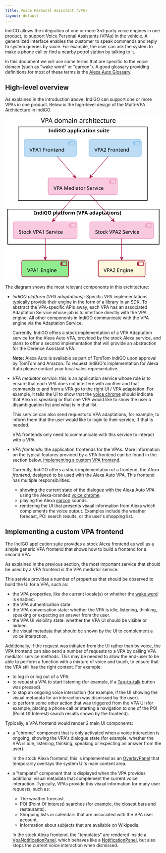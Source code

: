 ```yaml
---
title: Voice Personal Assistant (VPA)
layout: default
---
```


IndiGO allows the integration of one or more 3rd-party voice engines in one product, to support
Voice Personal Assistants (VPAs) in the vehicle.
A generalized interface enables the customer to speak commands and reply to system queries by voice.
For example, the user can ask the system to make a phone call or find a nearby petrol station by
talking to it.

In this document we will use some terms that are specific to the voice domain (such as "wake word"
or "earcon"). A good glossary providing definitions for most of these terms is the
[Alexa Auto Glossary](https://developer.amazon.com/en-US/docs/alexa/alexa-auto/glossary.html).

## High-level overview

As explained in the introduction above, IndiGO can support one or more VPAs in one product.
Below is the high-level design of the Multi-VPA Architecture in IndiGO.

![VPA domain high-level overview image](images/vpa_domain-high-level-overview.svg)

The diagram shows the most relevant components in this architecture:
- _IndiGO platform (VPA adaptations)_: Specific VPA implementations typically provide their engine in
  the form of a library in an SDK. To abstract the VPA-specific APIs away, each VPA has an
  associated Adaptation Service whose job is to interface directly with the VPA engine.
  All other components in IndiGO communicate with the VPA engine via the Adaptation Service.

  Currently, IndiGO offers a stock implementation of a VPA Adaptation service for the Alexa Auto
  VPA, provided by the stock Alexa service, and plans to offer a second implementation that will
  provide an abstraction for the Cerence Assistant VPA.

  __Note:__ Alexa Auto is available as part of TomTom IndiGO upon approval by TomTom and Amazon.
  To request IndiGO's implementation for Alexa Auto please contact your local sales representative.
- _VPA mediator service_: this is an application service whose role is to ensure that each VPA does
  not interfere with another and that commands to and from a VPA go to the right UI / VPA
  adaptation. For example, it tells the UI to show that the
  [voice chrome](https://developer.amazon.com/en-US/docs/alexa/alexa-auto/glossary.html#v) should
  indicate that Alexa is speaking or that one VPA would like to show the user a disambiguation list
  and what is in that list.

  This service can also send requests to VPA adaptations, for example, to inform them that the
  user would like to login to their service, if that is needed.

  VPA frontends only need to communicate with this service to interact with a VPA.

- _VPA frontends_: the application frontends for the VPAs. More information on the typical features
  provided by a VPA frontend can be found in the section below,
  [Implementing a custom VPA frontend](#implementing-a-custom-vpa-frontend).

  Currently, IndiGO offers a stock implementation of a frontend, the _Alexa frontend_, designed to
  be used with the Alexa Auto VPA. This frontend has multiple responsibilities:
  - showing the current state of the dialogue with the Alexa Auto VPA using the Alexa-branded
    [voice chrome](https://developer.amazon.com/en-US/docs/alexa/alexa-auto/glossary.html#v).
  - playing the Alexa [earcon](https://developer.amazon.com/en-US/docs/alexa/alexa-auto/glossary.html#e)
    sounds.
  - rendering the UI that presents visual information from Alexa which complements the voice
    output. Examples include the weather forecast, POI search results, or the user's shopping list.

## Implementing a custom VPA frontend

The IndiGO application suite provides a stock Alexa frontend as well as a simple generic VPA
frontend that shows how to build a frontend for a second VPA.

As explained in the previous section, the most important service that should be used by a VPA
frontend is the VPA mediator service.

This service provides a number of properties that should be observed to build the UI for a VPA,
such as:
- the VPA properties, like the current locale(s) or whether the
  [wake word](https://developer.amazon.com/en-US/docs/alexa/alexa-auto/glossary.html#w) is enabled.
- the VPA authentication state.
- the VPA conversation state: whether the VPA is idle, listening, thinking, speaking or
  expecting an answer from the user.
- the VPA UI visibility state: whether the VPA UI should be visible or hidden.
- the visual metadata that should be shown by the UI to complement a voice interaction.

Additionally, if the request was initiated from the UI rather than by voice, the VPA frontend can
also send a number of requests to a VPA by calling VPA mediator service methods.
This may be needed to allow the end-user to be able to perform a function with a mixture of voice
and touch, to ensure that the VPA still has the right context.
For example:
- to log in or log out of a VPA.
- to request a VPA to start listening (for example, if a
  [Tap-to-talk](https://developer.amazon.com/en-US/docs/alexa/alexa-auto/glossary.html#t) button
  was pressed).
- to stop an ongoing voice interaction (for example, if the UI showing the visual metadata for an
  interaction was dismissed by the user).
- to perform some other action that was triggered from the VPA UI (for example, placing a phone call
  or starting a navigation to one of the POI (Point Of Interest) search results shown by the
  frontend).

Typically, a VPA frontend would render 2 main UI components:
- a "chrome" component that is only activated when a voice interaction is ongoing, showing the VPA's
  dialogue state (for example, whether the VPA is idle, listening, thinking, speaking or
  expecting an answer from the user).

  In the stock Alexa frontend, this is implemented as an
  [OverlayPanel](TTIVI_INDIGO_API) that temporarily overlays the system UI's main content area.
- a "template" component that is displayed when the VPA provides additional visual metadata that
  complement the current voice interaction. Typically, VPAs provide this visual information for
  many user requests, such as:
  - The weather forecast.
  - POI (Point Of Interest) searches (for example, the closest bars and restaurants).
  - Shopping lists or calendars that are associated with the VPA user account.
  - Information about subjects that are available on Wikipedia.

  In the stock Alexa frontend, the "templates" are rendered inside a
  [VpaNotificationPanel](TTIVI_INDIGO_API), which behaves like a 
  [NotificationPanel](TTIVI_INDIGO_API), but also stops the current voice interaction when dismissed.

